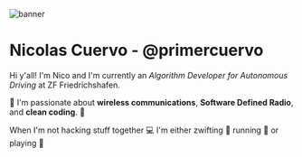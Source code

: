 <!--
**primercuervo/primercuervo** is a ✨ _special_ ✨ repository because its `README.md` (this file) appears on your GitHub profile.

Here are some ideas to get you started:

- 🌱 I’m currently learning ...
- 👯 I’m looking to collaborate on ...
- 🤔 I’m looking for help with ...
- 💬 Ask me about ...
- 📫 How to reach me: ...
- 😄 Pronouns: ...
- ⚡ Fun fact: ...
-->
![banner](https://github.com/primercuervo/primercuervo/raw/master/img/banner.gif)
# Nicolas Cuervo - @primercuervo
Hi y'all! I'm Nico and I'm currently an _Algorithm Developer for Autonomous Driving_ at ZF Friedrichshafen.

:satellite: I'm passionate about **wireless communications**, **Software Defined Radio**, and **clean coding**. :satellite:

When I'm not hacking stuff together :computer: I'm either zwifting :bicyclist: running :runner: or playing :tennis:




